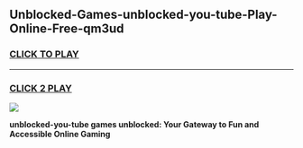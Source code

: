 
## Unblocked-Games-unblocked-you-tube-Play-Online-Free-qm3ud
<h3>
<a href="https://premium76.site?title=unblocked-you-tube&ref=26A">CLICK TO PLAY</a></h3>
<hr>

<h3>
<a href="https://premium76.site?title=unblocked-you-tube&ref=26A">CLICK 2 PLAY</a>
  
</h3>

<a href="https://premium76.site?title=unblocked-you-tube&ref=26A"><img src="https://clearcache.store/games.png"></a>


**unblocked-you-tube games unblocked: Your Gateway to Fun and Accessible Online Gaming**
